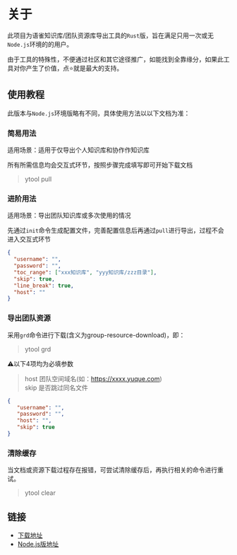 # 关于

此项目为语雀知识库/团队资源库导出工具的`Rust`版，旨在满足只用一次或无`Node.js`环境的的用户。  

由于工具的特殊性，不便通过社区和其它途径推广，如能找到全靠缘分，如果此工具对你产生了价值，点⭐️就是最大的支持。

## 使用教程

此版本与`Node.js`环境版略有不同，具体使用方法以以下文档为准：

### 简易用法

适用场景：适用于仅导出个人知识库和协作作知识库  

所有所需信息均会交互式环节，按照步骤完成填写即可开始下载文档

> ytool pull

### 进阶用法

适用场景：导出团队知识库或多次使用的情况  

先通过`init`命令生成配置文件，完善配置信息后再通过`pull`进行导出，过程不会进入交互式环节

```json
{
  "username": "",
  "password": "",
  "toc_range": ["xxx知识库", "yyy知识库/zzz目录"],
  "skip": true,
  "line_break": true,
  "host": ""
}
```

### 导出团队资源

采用`grd`命令进行下载(含义为group-resource-download)，即：

> ytool grd

⚠️以下4项均为必填参数

> host 团队空间域名(如：<https://xxxx.yuque.com>)  
> skip 是否跳过同名文件

```json
{
   "username": "",
   "password": "",
   "host": "", 
   "skip": true 
}
```

### 清除缓存

当文档或资源下载过程存在报错，可尝试清除缓存后，再执行相关的命令进行重试。

> ytool clear

## 链接

- [下载地址](https://github.com/vannvan/rust-explore/releases)
- [Node.js版地址](https://github.com/vannvan/yuque-tools)
